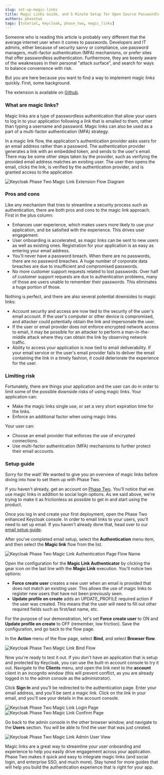 ```yaml
---
slug: set-up-magic-links
title: Magic Links Guide, and 5 Minute Setup for Open Source Passwordless Authentication and Better Security
authors: phasetwo
tags: [tutorial, keycloak, phase_two, magic_links]
---
```


Someone who is reading this article is probably very different that the average internet user when it comes to passwords. Developers and IT admins, either because of security savvy or compliance, use password managers, multi-factor authentication (MFA) mechanisms, or prefer sites that offer passwordless authentication. Furthermore, they are keenly aware of the weaknesses in their personal "attack surface", and search for ways to balance convenience with risk.

But you are here because you want to find a way to implement magic links quickly. First, some background.

The extension is available on [Github](https://github.com/p2-inc/keycloak-magic-link).

<!--truncate-->

### What are magic links?

Magic links are a type of passwordless authentication that allow your users to log in to your application following a link that is emailed to them, rather than typing a username and password. Magic links can also be used as a part of a multi-factor authentication (MFA) strategy.

In a magic link flow, the application's authentication provider asks users for an email address rather than a password. The authentication provider generates a link with an embedded token, and sends to the user's email. There may be some other steps taken by the provider, such as verifying the provided email address matches an existing user. The user then opens the email, clicks the link, is verified by the authentication provider, and is granted access to the application

![Keycloak Phase Two Magic Link Extension Flow Diagram](/blog/2022-10-12-set-up-magic-links-flow.png)

### Pros and cons

Like any mechanism that tries to streamline a security process such as authentication, there are both pros and cons to the magic link approach. First in the plus column:

- Enhances user experience, which makes users more likely to use your application, and be satisfied with the experience. This drives user engagement.
- User onboarding is accelerated, as magic links can be sent to new users as well as existing ones. Registration for your application is as easy as entering your email address.
- You'll never have a password breach. When there are no passwords, there are no password breaches. A huge number of corporate data breaches are due to insufficient and compromised passwords.
- No more customer support requests related to lost passwords. Over half of customer support requests are due to authentication problems, many of those are users unable to remember their passwords. This eliminates a huge portion of those.

Nothing is perfect, and there are also several potential downsides to magic links:

- Account security and access are now tied to the security of the user's email account. If the user's computer or other device is compromised, and attacker could potentially obtain the link and impersonate the user.
- If the user or email provider does not enforce encrypted network access to email, it may be possible for an attacker to perform a man-in-the-middle attack where they can obtain the link by observing network traffic.
- Ability to access your application is now tied to email deliverability. If your email service or the user's email provider fails to deliver the email containing the link in a timely fashion, it could deteriorate the experience for the user.

### Limiting risk

Fortunately, there are things your application and the user can do in order to limit some of the possible downside risks of using magic links. Your application can:

- Make the magic links single use, or set a very short expiration time for the links.
- Enforce an additional factor when using magic links.

Your user can:

- Choose an email provider that enforces the use of encrypted connections.
- Use multi-factor authentication (MFA) mechanisms to further protect their email accounts.

### Setup guide

Sorry for the wait! We wanted to give you an overview of magic links before diving into how to set them up with Phase Two.

If you haven't already, get an account on [Phase Two](https://dash.phasetwo.io/). You'll notice that we use magic links in addition to social login options. As we said above, we're trying to make it as frictionless as possible to get in and start using the product.

Once you log in and create your first deployment, open the Phase Two enhanced Keycloak console. In order to email links to your users, you'll need to set up email. If you haven't already done that, head over to our [email setup guide](/blog/2022-10-05-set-up-email.md).

After you've completed email setup, select the **Authentication** menu item, and then select the **Magic link** flow from the list.

![Keycloak Phase Two Magic Link Authentication Page Flow Name](/blog/2022-10-12-set-up-magic-links-magiclinkauth.png)

Open the configuration for the **Magic Link Authenticator** by clicking the gear icon on the last line with the **Magic Link** execution. You'll notice two options:

- **Force create user** creates a new user when an email is provided that does not match an existing user. This allows the use of magic links to register new users that have not been previously seen.
- **Update profile on create** adds an UPDATE_PROFILE required action if the user was created. This means that the user will need to fill out other required fields such as first/last name, etc.

For the purpose of our demonstration, let's set **Force create user** to ON and **Update profile on create** to OFF (remember, low friction). Save the configuration, and go back to the flow page.

In the **Action** menu of the flow page, select **Bind**, and select **Browser flow**.

![Keycloak Phase Two Magic Link Bind Flow](/blog/2022-10-12-set-up-magic-links-bind.png)

Now you're ready to test it out. If you don't have an application that is setup and protected by Keycloak, you can use the built-in account console to try it out. Navigate to the **Clients** menu, and open the link next to the **account** client in an incognito window (this will prevent conflict, as you are already logged in to the admin console as the administrator).

Click **Sign In** and you'll be redirected to the authentication page. Enter your email address, and you'll be sent a magic link. Click on the link in your email, and you'll see your details in the account console.

![Keycloak Phase Two Magic Link Login Page](/blog/2022-10-12-set-up-magic-links-login.png)
![Keycloak Phase Two Magic Link Confirm Page](/blog/2022-10-12-set-up-magic-links-confirm.png)

Go back to the admin console in the other browser window, and navigate to the **Users** section. You will be able to find the user that was just created.

![Keycloak Phase Two Magic Link Admin User View](/blog/2022-10-12-set-up-magic-links-admin-user.png)

Magic links are a great way to streamline your user onboarding and experience to help you easily drive engagement across your application. Phase Two makes it quick and easy to integrate magic links (and social login, and enterprise SSO, and much more). Stay tuned for more guides that will help you build the authentication experience that is right for your app.
